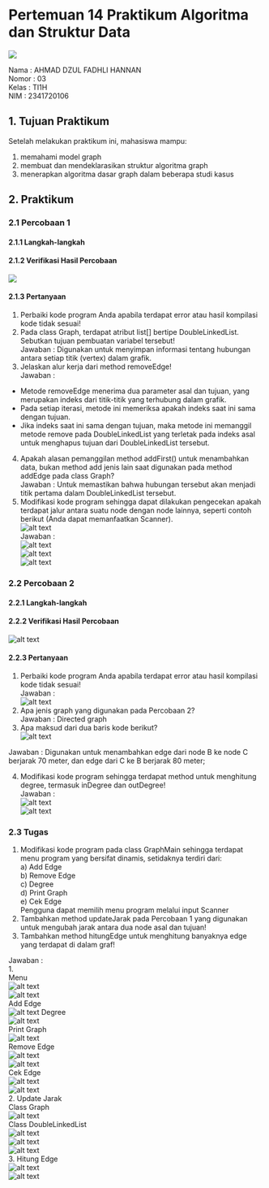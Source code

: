 # Pertemuan 14 Praktikum Algoritma dan Struktur Data
<img src = "Logo Polinema (Politeknik Negeri Malang).png">  

Nama : AHMAD DZUL FADHLI HANNAN  
Nomor : 03  
Kelas : TI1H  
NIM : 2341720106

## 1. Tujuan Praktikum
Setelah melakukan praktikum ini, mahasiswa mampu:  
1.	memahami model graph  
2.	membuat dan mendeklarasikan struktur algoritma graph  
3.	menerapkan algoritma dasar graph dalam beberapa studi kasus  

## 2. Praktikum
### 2.1 Percobaan 1
#### 2.1.1 Langkah-langkah
#### 2.1.2 Verifikasi Hasil Percobaan  
<img src = "image.png">  

#### 2.1.3 Pertanyaan
1.	Perbaiki kode program Anda apabila terdapat error atau hasil kompilasi kode tidak sesuai!  
2.	Pada class Graph, terdapat atribut list[] bertipe DoubleLinkedList. Sebutkan tujuan pembuatan variabel tersebut!  
Jawaban : Digunakan untuk menyimpan informasi tentang hubungan antara setiap titik (vertex) dalam grafik.  
3.	Jelaskan alur kerja dari method removeEdge!  
Jawaban : 
- Metode removeEdge menerima dua parameter asal dan tujuan, yang merupakan indeks dari titik-titik yang terhubung dalam grafik.  
- Pada setiap iterasi, metode ini memeriksa apakah indeks saat ini sama dengan tujuan.  
- Jika indeks saat ini sama dengan tujuan, maka metode ini memanggil metode remove pada DoubleLinkedList yang terletak pada indeks asal untuk menghapus tujuan dari DoubleLinkedList tersebut.        
4.	Apakah alasan pemanggilan method addFirst() untuk menambahkan data, bukan method add jenis lain saat digunakan pada method addEdge pada class Graph?  
Jawaban : Untuk memastikan bahwa hubungan tersebut akan menjadi titik pertama dalam DoubleLinkedList tersebut.  
5.	Modifikasi kode program sehingga dapat dilakukan pengecekan apakah terdapat jalur antara suatu node dengan node lainnya, seperti contoh berikut (Anda dapat memanfaatkan Scanner).  
![alt text](image.png)  
Jawaban :  
![alt text](image-1.png)  
![alt text](image-2.png)  
![alt text](image-3.png)  


### 2.2 Percobaan 2  
#### 2.2.1 Langkah-langkah  
#### 2.2.2 Verifikasi Hasil Percobaan  
![alt text](image-4.png)  


#### 2.2.3 Pertanyaan  
1.	Perbaiki kode program Anda apabila terdapat error atau hasil kompilasi kode tidak sesuai!  
Jawaban :  
![alt text](image-5.png)  
2.	Apa jenis graph yang digunakan pada Percobaan 2?  
Jawaban : Directed graph  
3.	Apa maksud dari dua baris kode berikut?  
![alt text](image-6.png)  

Jawaban : Digunakan untuk menambahkan edge dari node B ke node C berjarak 70 meter, dan edge dari C ke B berjarak 80 meter;  

4.	Modifikasi kode program sehingga terdapat method untuk menghitung degree, termasuk inDegree dan outDegree!  
Jawaban :  
![alt text](image-7.png)  
![alt text](image-8.png)  


### 2.3 Tugas
1.	Modifikasi kode program pada class GraphMain sehingga terdapat menu program yang bersifat dinamis, setidaknya terdiri dari:  
a)	Add Edge  
b)	Remove Edge  
c)	Degree  
d)	Print Graph  
e)	Cek Edge  
Pengguna dapat memilih menu program melalui input Scanner  
2.	Tambahkan method updateJarak pada Percobaan 1 yang digunakan untuk mengubah jarak antara dua node asal dan tujuan!  
3.	Tambahkan method hitungEdge untuk menghitung banyaknya edge yang terdapat di dalam graf!  


Jawaban :   
1.  
Menu  
![alt text](image-20.png)  
![alt text](image-18.png)  
Add Edge  
![alt text](image-9.png)
Degree    
![alt text](image-10.png)  
Print Graph  
![alt text](image-11.png)  
Remove Edge  
![alt text](image-12.png)  
![alt text](image-13.png)  
Cek Edge  
![alt text](image-14.png)  
![alt text](image-15.png)  
2. Update Jarak  
Class Graph  
![alt text](image-21.png)  
Class DoubleLinkedList  
![alt text](image-22.png)  
![alt text](image-16.png)  
![alt text](image-17.png)  
3. Hitung Edge  
![alt text](image-23.png)  
![alt text](image-19.png)  